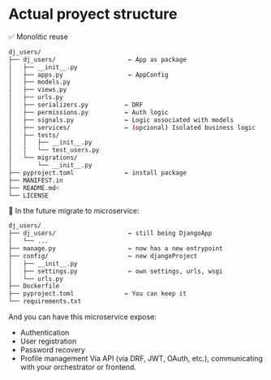 # Actual proyect structure

✅ Monolitic reuse

```bash
dj_users/
├── dj_users/                    ← App as package
│   ├── __init__.py
│   ├── apps.py                  ← AppConfig
│   ├── models.py
│   ├── views.py
│   ├── urls.py
│   ├── serializers.py          ← DRF
│   ├── permissions.py          ← Auth logic
│   ├── signals.py              ← Logic associated with models
│   ├── services/               ← (opcional) Isolated business logic
│   ├── tests/
│   │   ├── __init__.py
│   │   └── test_users.py
│   └── migrations/
│       └── __init__.py
├── pyproject.toml              ← install package
├── MANIFEST.in
├── README.md<
└── LICENSE
```

🧱 In the future migrate to microservice:

```bash
dj_users/
├── dj_users/                    ← still being DjangoApp
│   └── ...
├── manage.py                    ← now has a new entrypoint
├── config/                      ← new djangoProject
│   ├── __init__.py
│   ├── settings.py              ← own settings, urls, wsgi
│   └── urls.py
├── Dockerfile
├── pyproject.toml              ← You can keep it
└── requirements.txt
```

And you can have this microservice expose:

- Authentication
- User registration
- Password recovery
- Profile management 
  Via API (via DRF, JWT, OAuth, etc.), communicating with your orchestrator or frontend.